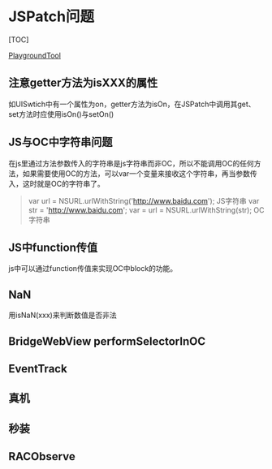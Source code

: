 # JSPatch问题

[TOC]

[PlaygroundTool](http://awhisper.github.io/2016/08/07/JPPlayground/)

## 注意getter方法为isXXX的属性

如UISwtich中有一个属性为on，getter方法为isOn，在JSPatch中调用其get、set方法时应使用isOn()与setOn()

## JS与OC中字符串问题

在js里通过方法参数传入的字符串是js字符串而非OC，所以不能调用OC的任何方法，如果需要使用OC的方法，可以var一个变量来接收这个字符串，再当参数传入，这时就是OC的字符串了。

> var url = NSURL.urlWithString('http://www.baidu.com'); JS字符串
> var str = 'http://www.baidu.com';
> var = url = NSURL.urlWithString(str); OC字符串

## JS中function传值

js中可以通过function传值来实现OC中block的功能。

## NaN

用isNaN(xxx)来判断数值是否非法


## BridgeWebView performSelectorInOC

## EventTrack

## 真机

## 秒装

## RACObserve




